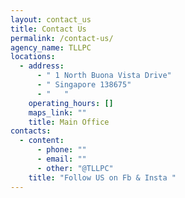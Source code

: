 ```yaml
---
layout: contact_us
title: Contact Us
permalink: /contact-us/
agency_name: TLLPC
locations:
  - address:
      - " 1 North Buona Vista Drive"
      - " Singapore 138675"
      - "   "
    operating_hours: []
    maps_link: ""
    title: Main Office
contacts:
  - content:
      - phone: ""
      - email: ""
      - other: "@TLLPC"
    title: "Follow US on Fb & Insta "
---
```

